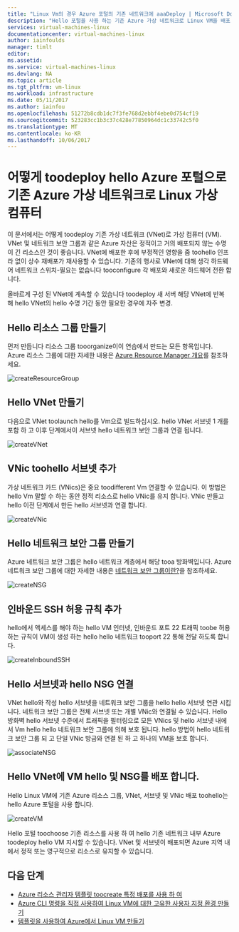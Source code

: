 ```yaml
---
title: "Linux Vm의 경우 Azure 포털의 기존 네트워크에 aaaDeploy | Microsoft Docs"
description: "Hello 포털을 사용 하는 기존 Azure 가상 네트워크로 Linux VM을 배포 합니다."
services: virtual-machines-linux
documentationcenter: virtual-machines-linux
author: iainfoulds
manager: timlt
editor: 
ms.assetid: 
ms.service: virtual-machines-linux
ms.devlang: NA
ms.topic: article
ms.tgt_pltfrm: vm-linux
ms.workload: infrastructure
ms.date: 05/11/2017
ms.author: iainfou
ms.openlocfilehash: 51272b8cdb1dc7f3fe768d2ebbf4ebe0d754cf19
ms.sourcegitcommit: 523283cc1b3c37c428e77850964dc1c33742c5f0
ms.translationtype: MT
ms.contentlocale: ko-KR
ms.lasthandoff: 10/06/2017
---
```

# <a name="how-toodeploy-a-linux-virtual-machine-into-an-existing-azure-virtual-network-with-hello-azure-portal"></a>어떻게 toodeploy hello Azure 포털으로 기존 Azure 가상 네트워크로 Linux 가상 컴퓨터

이 문서에서는 어떻게 toodeploy 기존 가상 네트워크 (VNet)로 가상 컴퓨터 (VM). VNet 및 네트워크 보안 그룹과 같은 Azure 자산은 정적이고 거의 배포되지 않는 수명이 긴 리소스인 것이 좋습니다. VNet에 배포한 후에 부정적인 영향을 줌 toohello 인프라 없이 상수 재배포가 재사용할 수 있습니다. 기존의 행사로 VNet에 대해 생각 하드웨어 네트워크 스위치-필요는 없습니다 tooconfigure 각 배포와 새로운 하드웨어 전환 합니다.  

올바르게 구성 된 VNet에 계속할 수 있습니다 toodeploy 새 서버 해당 VNet에 반복 해 hello VNet의 hello 수명 기간 동안 필요한 경우에 자주 변경.

## <a name="create-hello-resource-group"></a>Hello 리소스 그룹 만들기

먼저 만듭니다 리소스 그룹 tooorganize이이 연습에서 만드는 모든 항목입니다. Azure 리소스 그룹에 대한 자세한 내용은 [Azure Resource Manager 개요](../../azure-resource-manager/resource-group-overview.md)를 참조하세요.

![createResourceGroup](./media/deploy-linux-vm-into-existing-vnet-using-portal/createResourceGroup.png)


## <a name="create-hello-vnet"></a>Hello VNet 만들기

다음으로 VNet toolaunch hello를 Vm으로 빌드하십시오. hello VNet 서브넷 1 개를 포함 하 고 이후 단계에서이 서브넷 hello 네트워크 보안 그룹과 연결 됩니다.

![createVNet](./media/deploy-linux-vm-into-existing-vnet-using-portal/createVNet.png)

## <a name="add-a-vnic-toohello-subnet"></a>VNic toohello 서브넷 추가

가상 네트워크 카드 (VNics)은 중요 toodifferent Vm 연결할 수 있습니다. 이 방법은 hello Vm 말할 수 하는 동안 정적 리소스로 hello VNic를 유지 합니다. VNic 만들고 hello 이전 단계에서 만든 hello 서브넷과 연결 합니다.

![createVNic](./media/deploy-linux-vm-into-existing-vnet-using-portal/createVNic.png)

## <a name="create-hello-network-security-group"></a>Hello 네트워크 보안 그룹 만들기

Azure 네트워크 보안 그룹은 hello 네트워크 계층에서 해당 tooa 방화벽입니다. Azure 네트워크 보안 그룹에 대한 자세한 내용은 [네트워크 보안 그룹이란?](../../virtual-network/virtual-networks-nsg.md)을 참조하세요.

![createNSG](./media/deploy-linux-vm-into-existing-vnet-using-portal/createNSG.png)

## <a name="add-an-inbound-ssh-allow-rule"></a>인바운드 SSH 허용 규칙 추가

hello에서 액세스를 해야 하는 hello VM 인터넷, 인바운드 포트 22 트래픽 toobe 허용 하는 규칙이 VM이 생성 하는 hello hello 네트워크 tooport 22 통해 전달 하도록 합니다.

![createInboundSSH](./media/deploy-linux-vm-into-existing-vnet-using-portal/createInboundSSH.png)

## <a name="associate-hello-nsg-with-hello-subnet"></a>Hello 서브넷과 hello NSG 연결

VNet hello와 작성 hello 서브넷을 네트워크 보안 그룹을 hello hello 서브넷 연관 시킵니다. 네트워크 보안 그룹은 전체 서브넷 또는 개별 VNic와 연결될 수 있습니다. Hello 방화벽 hello 서브넷 수준에서 트래픽을 필터링으로 모든 VNics 및 hello 서브넷 내에서 Vm hello hello 네트워크 보안 그룹에 의해 보호 됩니다. hello 방법이 hello 네트워크 보안 그룹 되 고 단일 VNic 방금와 연결 된 하 고 하나의 VM을 보호 합니다.

![associateNSG](./media/deploy-linux-vm-into-existing-vnet-using-portal/associateNSG.png)


## <a name="deploy-hello-vm-into-hello-vnet-and-nsg"></a>Hello VNet에 VM hello 및 NSG를 배포 합니다.

Hello Linux VM에 기존 Azure 리소스 그룹, VNet, 서브넷 및 VNic 배포 toohello는 hello Azure 포털을 사용 합니다.

![createVM](./media/deploy-linux-vm-into-existing-vnet-using-portal/createVM.png)

Hello 포털 toochoose 기존 리소스를 사용 하 여 hello 기존 네트워크 내부 Azure toodeploy hello VM 지시할 수 있습니다. VNet 및 서브넷이 배포되면 Azure 지역 내에서 정적 또는 영구적으로 리소스로 유지할 수 있습니다.  

## <a name="next-steps"></a>다음 단계

* [Azure 리소스 관리자 템플릿 toocreate 특정 배포를 사용 하 여](../windows/cli-deploy-templates.md)
* [Azure CLI 명령을 직접 사용하여 Linux VM에 대한 고유한 사용자 지정 환경 만들기](create-cli-complete.md)
* [템플릿을 사용하여 Azure에서 Linux VM 만들기](create-ssh-secured-vm-from-template.md)
